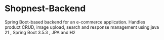 # Shopnest-Backend
Spring Boot-based backend for an e-commerce application. Handles product CRUD, image upload, search and response management using java 21 , Spring Boot 3.5.3 , JPA and H2  
